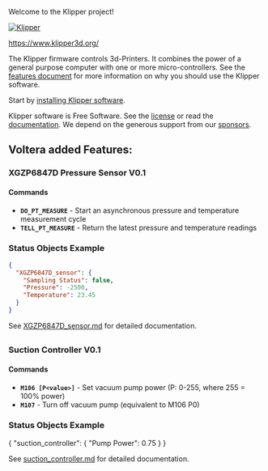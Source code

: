 Welcome to the Klipper project!

[![Klipper](docs/img/klipper-logo-small.png)](https://www.klipper3d.org/)

https://www.klipper3d.org/

The Klipper firmware controls 3d-Printers. It combines the power of a
general purpose computer with one or more micro-controllers. See the
[features document](https://www.klipper3d.org/Features.html) for more
information on why you should use the Klipper software.

Start by [installing Klipper software](https://www.klipper3d.org/Installation.html).

Klipper software is Free Software. See the [license](COPYING) or read
the [documentation](https://www.klipper3d.org/Overview.html). We
depend on the generous support from our
[sponsors](https://www.klipper3d.org/Sponsors.html).

##
## Voltera added Features:

### XGZP6847D Pressure Sensor V0.1
#### Commands
- **`DO_PT_MEASURE`** - Start an asynchronous pressure and temperature measurement cycle
- **`TELL_PT_MEASURE`** - Return the latest pressure and temperature readings

### Status Objects Example
```json
{
  "XGZP6847D_sensor": {
    "Sampling Status": false,
    "Pressure": -2500,
    "Temperature": 23.45
  }
}
```
See [XGZP6847D_sensor.md](docs/XGZP6847D_sensor.md) for detailed documentation.
##
### Suction Controller V0.1
#### Commands
- **`M106 [P<value>]`** - Set vacuum pump power (P: 0-255, where 255 = 100% power)
- **`M107`** - Turn off vacuum pump (equivalent to M106 P0)

### Status Objects Example
{
  "suction_controller": {
    "Pump Power": 0.75
  }
}

See [suction_controller.md](docs/suction_controller.md) for detailed documentation.